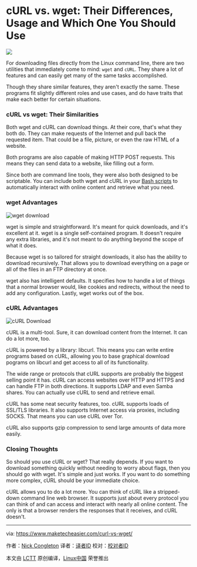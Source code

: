 cURL vs. wget: Their Differences, Usage and Which One You Should Use
======
![](https://www.maketecheasier.com/assets/uploads/2017/12/wgc-feat.jpg)

For downloading files directly from the Linux command line, there are two utilities that immediately come to mind: `wget` and `cURL`. They share a lot of features and can easily get many of the same tasks accomplished.

Though they share similar features, they aren't exactly the same. These programs fit slightly different roles and use cases, and do have traits that make each better for certain situations.

### cURL vs wget: Their Similarities

Both wget and cURL can download things. At their core, that's what they both do. They can make requests of the Internet and pull back the requested item. That could be a file, picture, or even the raw HTML of a website.

Both programs are also capable of making HTTP POST requests. This means they can send data to a website, like filling out a form.

Since both are command line tools, they were also both designed to be scriptable. You can include both wget and cURL in your [Bash scripts][1] to automatically interact with online content and retrieve what you need.

### wget Advantages

![wget download][2]

wget is simple and straightforward. It's meant for quick downloads, and it's excellent at it. wget is a single self-contained program. It doesn't require any extra libraries, and it's not meant to do anything beyond the scope of what it does.

Because wget is so tailored for straight downloads, it also has the ability to download recursively. That allows you to download everything on a page or all of the files in an FTP directory at once.

wget also has intelligent defaults. It specifies how to handle a lot of things that a normal browser would, like cookies and redirects, without the need to add any configuration. Lastly, wget works out of the box.

### cURL Advantages

![cURL Download][3]

cURL is a multi-tool. Sure, it can download content from the Internet. It can do a lot more, too.

cURL is powered by a library: libcurl. This means you can write entire programs based on cURL, allowing you to base graphical download pograms on libcurl and get access to all of its functionality.

The wide range or protocols that cURL supports are probably the biggest selling point it has. cURL can access websites over HTTP and HTTPS and can handle FTP in both directions. It supports LDAP and even Samba shares. You can actually use cURL to send and retrieve email.

cURL has some neat security features, too. cURL supports loads of SSL/TLS libraries. It also supports Internet access via proxies, including SOCKS. That means you can use cURL over Tor.

cURL also supports gzip compression to send large amounts of data more easily.

### Closing Thoughts
So should you use cURL or wget? That really depends. If you want to download something quickly without needing to worry about flags, then you should go with wget. It's simple and just works. If you want to do something more complex, cURL should be your immediate choice.

cURL allows you to do a lot more. You can think of cURL like a stripped-down command line web browser. It supports just about every protocol you can think of and can access and interact with nearly all online content. The only is that a browser renders the responses that it receives, and cURL doesn't.

--------------------------------------------------------------------------------

via: https://www.maketecheasier.com/curl-vs-wget/

作者：[Nick Congleton][a]
译者：[译者ID](https://github.com/译者ID)
校对：[校对者ID](https://github.com/校对者ID)

本文由 [LCTT](https://github.com/LCTT/TranslateProject) 原创编译，[Linux中国](https://linux.cn/) 荣誉推出

[a]:https://www.maketecheasier.com/author/nickcongleton/
[1]:https://www.maketecheasier.com/beginners-guide-scripting-linux/
[2]:https://www.maketecheasier.com/assets/uploads/2017/12/wgc-wget.jpg (wget download)
[3]:https://www.maketecheasier.com/assets/uploads/2017/12/wgc-curl.jpg (cURL Download)
